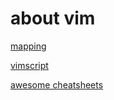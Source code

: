 about vim
=========

[mapping](./mapping.md)

[vimscript](./vimscript.md)

[awesome cheatsheets](https://github.com/skywind3000/awesome-cheatsheets/blob/ab533be5ed37313d14e54916b6a7ed3c0fd12d1c/editors/vim.txt)

